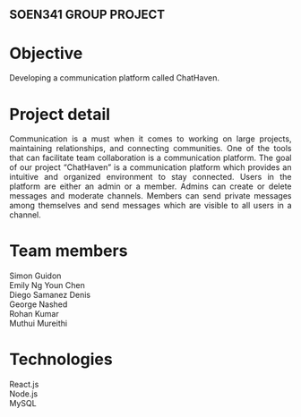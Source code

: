 ## SOEN341 GROUP PROJECT

# Objective
Developing a communication platform called ChatHaven.

# Project detail
<p align="justify">
Communication is a must when it comes to working on large projects, maintaining relationships, and connecting communities. One of the tools that can facilitate team collaboration is a communication platform. The goal of our project “ChatHaven” is a communication platform which provides an intuitive and organized environment to stay connected. Users in the platform are either an admin or a member. Admins can create or delete messages and moderate channels. Members can send private messages among themselves and send messages which are visible to all users in a channel. 
</p>

# Team members
Simon Guidon  
Emily Ng Youn Chen  
Diego Samanez Denis  
George Nashed  
Rohan Kumar  
Muthui Mureithi  

# Technologies
React.js  
Node.js  
MySQL  
